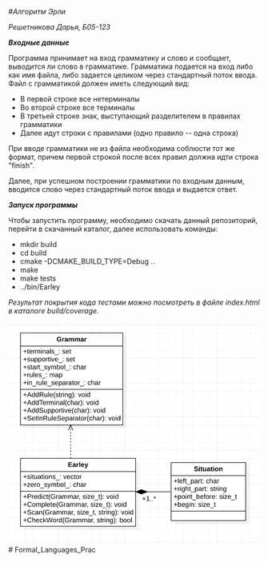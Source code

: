 #*Алгоритм Эрли*

_Решетникова Дарья, Б05-123_

__*Входные данные*__

Программа принимает на вход грамматику и слово и сообщает, выводится ли слово в грамматике.
Грамматика подается на вход либо как имя файла, либо задается целиком через стандартный поток ввода.
Файл с грамматикой должен иметь следующий вид:
- В первой строке все нетерминалы
- Во второй строке все терминалы 
- В третьей строке знак, выступающий разделителем в правилах грамматики
- Далее идут строки с правилами (одно правило -- одна строка)

При вводе грамматики не из файла необходима соблюсти тот же формат, причем первой строкой после всех правил
должна идти строка "finish".

Далее, при успешном построении грамматики по входным данным, вводится слово через стандартный поток ввода
и выдается ответ.

__*Запуск программы*__

Чтобы запустить программу, необходимо скачать данный репозиторий, перейти в скачанный каталог, далее использовать команды:
- mkdir build
- cd build
- cmake -DCMAKE_BUILD_TYPE=Debug .. 
- make
- make tests
- ../bin/Earley

*Результат покрытия кода тестами можно посмотреть в файле index.html в каталоге build/coverage.*

![](Earley_uml.png)# Formal_Languages_Prac
